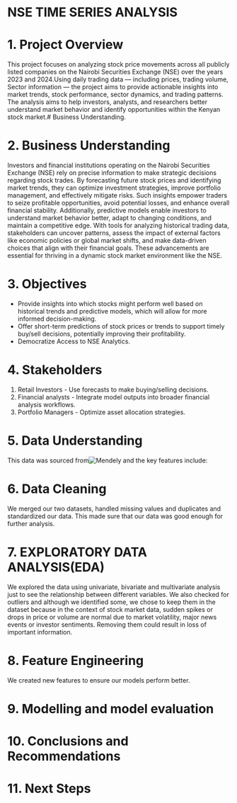 # NSE TIME SERIES ANALYSIS
# 1. Project Overview

This project focuses on analyzing stock price movements across all publicly listed companies on the Nairobi Securities Exchange (NSE) over the years 2023 and 2024.Using daily trading data — including prices, trading volume, Sector information — the project aims to provide actionable insights into market trends, stock performance, sector dynamics, and trading patterns. The analysis aims to help investors, analysts, and researchers better understand market behavior and identify opportunities within the Kenyan stock market.# Business Understanding.

# 2. Business Understanding
Investors and financial institutions operating on the Nairobi Securities Exchange (NSE) rely on precise information to make strategic decisions regarding stock trades. By forecasting future stock prices and identifying market trends, they can optimize investment strategies, improve portfolio management, and effectively mitigate risks. Such insights empower traders to seize profitable opportunities, avoid potential losses, and enhance overall financial stability.
Additionally, predictive models enable investors to understand market behavior better, adapt to changing conditions, and maintain a competitive edge. With tools for analyzing historical trading data, stakeholders can uncover patterns, assess the impact of external factors like economic policies or global market shifts, and make data-driven choices that align with their financial goals. These advancements are essential for thriving in a dynamic stock market environment like the NSE.

# 3. Objectives
- Provide insights into which stocks might perform well based on historical trends and predictive models, which will allow for more informed decision-making.
- Offer short-term predictions of stock prices or trends to support timely buy/sell decisions, potentially improving their profitability.
- Democratize Access to NSE Analytics.

# 4. Stakeholders
1. Retail Investors - Use forecasts to make buying/selling decisions.
2. Financial analysts - Integrate model outputs into broader financial analysis workflows.
3. Portfolio Managers - Optimize asset allocation strategies.

# 5. Data Understanding
This data was sourced from![Mendely](https://data.mendeley.com/datasets/ss5pfw8xnk/2) and the key features include:

# 6. Data Cleaning
We merged our two datasets, handled missing values and duplicates and standardized our data. This made sure that our data was good enough for further analysis.

# 7. EXPLORATORY DATA ANALYSIS(EDA)
We explored the data using univariate, bivariate and multivariate analysis just to see the relationship between different variables. We also checked for outliers and although we identified some, we chose to keep them in the dataset because in the context of stock market data, sudden spikes or drops in price or volume are normal due to market volatility, major news events or investor sentiments. Removing them could result in loss of important information.

# 8. Feature Engineering
We created new features to ensure our models perform better.

# 9. Modelling and model evaluation
# 10. Conclusions and Recommendations
# 11. Next Steps

